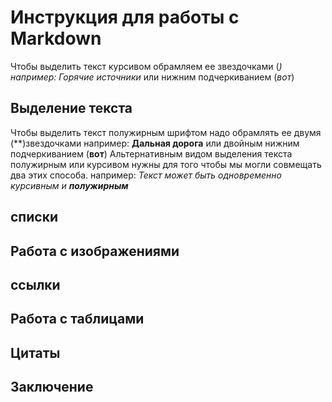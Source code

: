 # Инструкция для работы с Markdown
Чтобы выделить текст курсивом обрамляем ее звездочками (*) например: Горячие источники* или нижним подчеркиванием (_вот_)
## Выделение текста
Чтобы выделить текст полужирным шрифтом надо обрамлять ее двумя (**)звездочками например: **Дальная дорога** или двойным нижним подчеркиванием (__вот__)
Альтернативным видом выделения текста полужирным или курсивом нужны для того чтобы мы могли совмещать два этих способа. например: _Текст может быть одновременно курсивным и **полужирным**_
## списки

## Работа с изображениями

## ссылки

## Работа с таблицами

## Цитаты

## Заключение